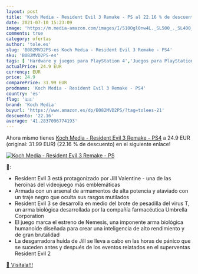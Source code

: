 ```yaml
---
layout: post
title: 'Koch Media - Resident Evil 3 Remake - PS al 22.16 % de descuento'
date: 2021-07-10 15:23:09
image: 'https://m.media-amazon.com/images/I/510Ogl0nw4L._SL500_._SL400_.jpg'
comments: true
category: ofertas
author: 'tole.es'
slug: 'B082MVD2PS-es Koch Media - Resident Evil 3 Remake - PS4'
sku: 'B082MVD2PS-es'
tags: [ 'Hardware y juegos para PlayStation 4','Juegos para PlayStation 4','Videojuegos','koch media','ps4', ]
actualPrice: 24.9 EUR
currency: EUR
price: 24.9
comparePrice: 31.99 EUR
prodname: 'Koch Media - Resident Evil 3 Remake - PS4'
country: 'es'
flag: '🇪🇸'
brand: 'Koch Media'
buyurl: 'https://www.amazon.es/dp/B082MVD2PS/?tag=tolees-21'
descuento: '22.16'
average: '41.2837096774193'
---
```


Ahora mismo tienes [Koch Media - Resident Evil 3 Remake - PS4](https://www.amazon.es/dp/B082MVD2PS/?tag=tolees-21) a 24.9 EUR (original: 31.99 EUR) (22.16 %  de descuento) en el siguiente enlace!

[![Koch Media - Resident Evil 3 Remake - PS](https://m.media-amazon.com/images/I/510Ogl0nw4L._SL500_._SL400_.jpg)](https://www.amazon.es/dp/B082MVD2PS/?tag=tolees-21)

🔎:

- Resident Evil 3 está protagonizado por Jill Valentine - una de las heroínas del videojuego más emblemáticas
- Armada con un arsenal de armamentos de alta potencia y ataviado con un traje negro que oculta sus rasgos mutilados
- Resident Evil 3 se desarrolla en medio del brote de pesadilla del virus T, un arma biológica desarrollada por la compañía farmacéutica Umbrella Corporation
- El juego marca el estreno de Nemesis, una imponente arma biológica humanoide diseñada para crear una inteligencia de alto rendimiento y de gran brutalidad
- La desgarradora huida de Jill se lleva a cabo en las horas de pánico que se suceden antes y después de los eventos relatados en el superventas Resident Evil 2

[🛒 Visítala!!!](https://www.amazon.es/dp/B082MVD2PS/?tag=tolees-21)
